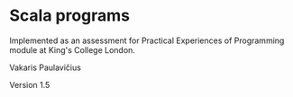 # Scala programs

Implemented as an assessment for Practical Experiences of Programming module at King's College London.

Vakaris Paulavičius

Version 1.5
